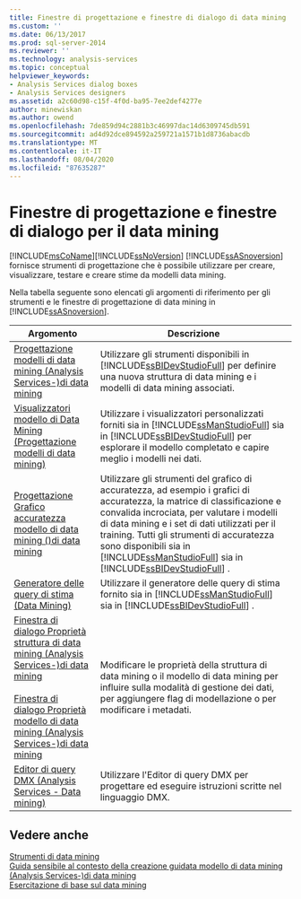 ```yaml
---
title: Finestre di progettazione e finestre di dialogo di data mining | Microsoft Docs
ms.custom: ''
ms.date: 06/13/2017
ms.prod: sql-server-2014
ms.reviewer: ''
ms.technology: analysis-services
ms.topic: conceptual
helpviewer_keywords:
- Analysis Services dialog boxes
- Analysis Services designers
ms.assetid: a2c60d98-c15f-4f0d-ba95-7ee2def4277e
author: minewiskan
ms.author: owend
ms.openlocfilehash: 7de859d94c2881b3c46997dac14d6309745db591
ms.sourcegitcommit: ad4d92dce894592a259721a1571b1d8736abacdb
ms.translationtype: MT
ms.contentlocale: it-IT
ms.lasthandoff: 08/04/2020
ms.locfileid: "87635287"
---
```

# <a name="data-mining-designers-and-dialog-boxes"></a>Finestre di progettazione e finestre di dialogo per il data mining
  [!INCLUDE[msCoName](../includes/msconame-md.md)][!INCLUDE[ssNoVersion](../includes/ssnoversion-md.md)] [!INCLUDE[ssASnoversion](../includes/ssasnoversion-md.md)] fornisce strumenti di progettazione che è possibile utilizzare per creare, visualizzare, testare e creare stime da modelli data mining.  
  
 Nella tabella seguente sono elencati gli argomenti di riferimento per gli strumenti e le finestre di progettazione di data mining in [!INCLUDE[ssASnoversion](../includes/ssasnoversion-md.md)].  
  
|Argomento|Descrizione|  
|-----------|-----------------|  
|[Progettazione modelli di data mining &#40;Analysis Services-&#41;di data mining](data-mining-model-designer-analysis-services-data-mining.md)|Utilizzare gli strumenti disponibili in [!INCLUDE[ssBIDevStudioFull](../includes/ssbidevstudiofull-md.md)] per definire una nuova struttura di data mining e i modelli di data mining associati.|  
|[Visualizzatori modello di Data Mining &#40;Progettazione modelli di data mining&#41;](mining-model-viewers-data-mining-model-designer.md)|Utilizzare i visualizzatori personalizzati forniti sia in [!INCLUDE[ssManStudioFull](../includes/ssmanstudiofull-md.md)] sia in [!INCLUDE[ssBIDevStudioFull](../includes/ssbidevstudiofull-md.md)] per esplorare il modello completato e capire meglio i modelli nei dati.|  
|[Progettazione Grafico accuratezza modello di data mining &#40;&#41;di data mining](mining-accuracy-chart-designer-data-mining.md)|Utilizzare gli strumenti del grafico di accuratezza, ad esempio i grafici di accuratezza, la matrice di classificazione e convalida incrociata, per valutare i modelli di data mining e i set di dati utilizzati per il training. Tutti gli strumenti di accuratezza sono disponibili sia in [!INCLUDE[ssManStudioFull](../includes/ssmanstudiofull-md.md)] sia in [!INCLUDE[ssBIDevStudioFull](../includes/ssbidevstudiofull-md.md)] .|  
|[Generatore delle query di stima &#40;Data Mining&#41;](prediction-query-builder-data-mining.md)|Utilizzare il generatore delle query di stima fornito sia in [!INCLUDE[ssManStudioFull](../includes/ssmanstudiofull-md.md)] sia in [!INCLUDE[ssBIDevStudioFull](../includes/ssbidevstudiofull-md.md)] .|  
|[Finestra di dialogo Proprietà struttura di data mining &#40;Analysis Services-&#41;di data mining](mining-structure-properties-dialog-analysis-services-data-mining.md)<br /><br /> [Finestra di dialogo Proprietà modello di data mining &#40;Analysis Services-&#41;di data mining](mining-model-properties-dialog-box-analysis-services-data-mining.md)|Modificare le proprietà della struttura di data mining o il modello di data mining per influire sulla modalità di gestione dei dati, per aggiungere flag di modellazione o per modificare i metadati.|  
|[Editor di query DMX &#40;Analysis Services - Data mining&#41;](dmx-query-editor-analysis-services-data-mining.md)|Utilizzare l'Editor di query DMX per progettare ed eseguire istruzioni scritte nel linguaggio DMX.|  
  
## <a name="see-also"></a>Vedere anche  
 [Strumenti di data mining](data-mining/data-mining-tools.md)   
 [Guida sensibile al contesto della creazione guidata modello di data mining &#40;Analysis Services-&#41;di data mining](data-mining-wizard-f1-help-analysis-services-data-mining.md)   
 [Esercitazione di base sul data mining](../../2014/tutorials/basic-data-mining-tutorial.md)  
  
  
